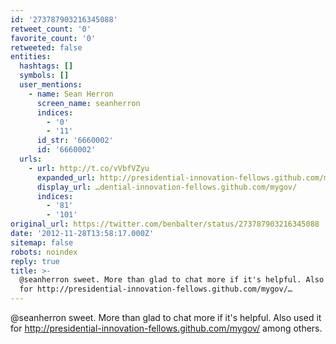 ```yaml
---
id: '273787903216345088'
retweet_count: '0'
favorite_count: '0'
retweeted: false
entities:
  hashtags: []
  symbols: []
  user_mentions:
    - name: Sean Herron
      screen_name: seanherron
      indices:
        - '0'
        - '11'
      id_str: '6660002'
      id: '6660002'
  urls:
    - url: http://t.co/vVbfVZyu
      expanded_url: http://presidential-innovation-fellows.github.com/mygov/
      display_url: …dential-innovation-fellows.github.com/mygov/
      indices:
        - '81'
        - '101'
original_url: https://twitter.com/benbalter/status/273787903216345088
date: '2012-11-28T13:58:17.000Z'
sitemap: false
robots: noindex
reply: true
title: >-
  @seanherron sweet. More than glad to chat more if it's helpful. Also used it
  for http://presidential-innovation-fellows.github.com/mygov/…
---
```


@seanherron sweet. More than glad to chat more if it's helpful. Also used it for http://presidential-innovation-fellows.github.com/mygov/ among others.